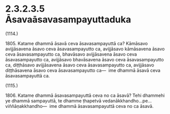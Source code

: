 # 2.3.2.3.5 Āsavaāsavasampayuttaduka

(1114.)

1805\. Katame dhammā āsavā ceva āsavasampayuttā ca? Kāmāsavo avijjāsavena āsavo ceva āsavasampayutto ca, avijjāsavo kāmāsavena āsavo ceva āsavasampayutto ca, bhavāsavo avijjāsavena āsavo ceva āsavasampayutto ca, avijjāsavo bhavāsavena āsavo ceva āsavasampayutto ca, diṭṭhāsavo avijjāsavena āsavo ceva āsavasampayutto ca, avijjāsavo diṭṭhāsavena āsavo ceva āsavasampayutto ca—  ime dhammā āsavā ceva āsavasampayuttā ca.

(1115.)

1806\. Katame dhammā āsavasampayuttā ceva no ca āsavā? Tehi dhammehi ye dhammā sampayuttā, te dhamme ṭhapetvā vedanākkhandho…pe…  viññāṇakkhandho—  ime dhammā āsavasampayuttā ceva no ca āsavā.
